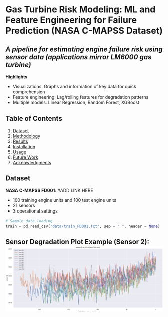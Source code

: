 # Gas Turbine Risk Modeling: ML and Feature Engineering for Failure Prediction (NASA C-MAPSS Dataset)

## *A pipeline for estimating engine failure risk using sensor data (applications mirror LM6000 gas turbine)*

**Highlights**
- Visualizations: Graphs and information of key data for quick comprehension
- Feature engineering: Lag/rolling features for degradation patterns
- Multiple models: Linear Regression, Random Forest, XGBoost

## Table of Contents
1. [Dataset](#dataset)
2. [Methodology](#methodology)
3. [Results](#results)
4. [Installation](#installation)
5. [Usage](#usage)
6. [Future Work](#future-work)
7. [Acknowledgments](#acknowledgments)

## Dataset
**NASA C-MAPSS FD001**: #ADD LINK HERE
- 100 training engine units and 100 test engine units
- 21 sensors
- 3 operational settings

```python
# Sample data loading
train = pd.read_csv("data/train_FD001.txt", sep = " ", header = None)
```
## Sensor Degradation Plot Example (Sensor 2): ![Sensor Degradation Plot](/sensor_2_visualization.png)
